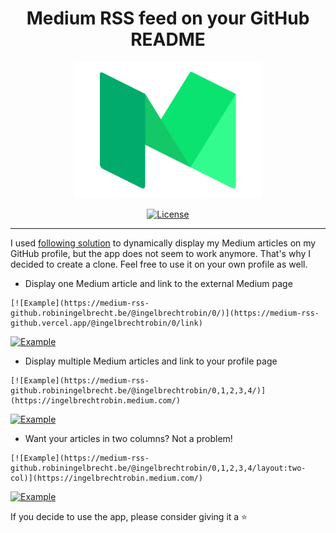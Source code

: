 <h1 align="center">Medium RSS feed on your GitHub README</h1>

<p align="center">
  <img src="https://github.com/robiningelbrecht/medium-rss-github/raw/master/readme/medium.png" alt="Medium" width="300">
</p>

<p align="center">
<a href="https://github.com/robiningelbrecht/drupal-amqp-rabbitmq/blob/master/LICENSE"><img src="https://img.shields.io/github/license/robiningelbrecht/continuous-integration-example?color=428f7e&logo=open%20source%20initiative&logoColor=white" alt="License"></a>
</p>

------

I used <a href="https://betterprogramming.pub/add-your-recent-published-mediums-article-on-github-readme-9ffaf3ad1606" target="_blank">following solution</a> 
to dynamically display my Medium articles on my GitHub profile, but the app does not seem to work anymore.
That's why I decided to create a clone. Feel free to use it on your own profile as well.


* Display one Medium article and link to the external Medium page

```
[![Example](https://medium-rss-github.robiningelbrecht.be/@ingelbrechtrobin/0/)](https://medium-rss-github.vercel.app/@ingelbrechtrobin/0/link)
```

[![Example](https://medium-rss-github.robiningelbrecht.be/@ingelbrechtrobin/0/)](https://medium-rss-github.vercel.app/@ingelbrechtrobin/0/link)

* Display multiple Medium articles and link to your profile page

```
[![Example](https://medium-rss-github.robiningelbrecht.be/@ingelbrechtrobin/0,1,2,3,4/)](https://ingelbrechtrobin.medium.com/)
```

[![Example](https://medium-rss-github.robiningelbrecht.be/@ingelbrechtrobin/0,1,2,3,4/)](https://ingelbrechtrobin.medium.com/)

* Want your articles in two columns? Not a problem!

```
[![Example](https://medium-rss-github.robiningelbrecht.be/@ingelbrechtrobin/0,1,2,3,4/layout:two-col)](https://ingelbrechtrobin.medium.com/)
```

[![Example](https://medium-rss-github.robiningelbrecht.be/@ingelbrechtrobin/0,1,2,3,4/layout:two-col)](https://ingelbrechtrobin.medium.com/)

If you decide to use the app, please consider giving it a ⭐
